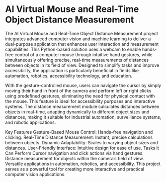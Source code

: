 # AI Virtual Mouse and Real-Time Object Distance Measurement
The AI Virtual Mouse and Real-Time Object Distance Measurement project integrates advanced computer vision and machine learning to deliver a dual-purpose application that enhances user interaction and measurement capabilities. This Python-based solution uses a webcam to enable hands-free control of a computer mouse through intuitive hand gestures, while simultaneously offering precise, real-time measurements of distances between objects in its field of view. Designed to simplify tasks and improve accessibility, the application is particularly beneficial in fields like automation, robotics, accessibility technology, and education.

With the gesture-controlled mouse, users can navigate the cursor by simply moving their hand in front of the camera and perform left or right clicks using predefined gestures, eliminating the need for physical contact with the mouse. This feature is ideal for accessibility purposes and interactive systems. The distance measurement module calculates distances between objects in real-time, adapting dynamically to different object sizes and distances, making it suitable for industrial automation, surveillance systems, and robotic applications.

Key Features
Gesture-Based Mouse Control: Hands-free navigation and clicking.
Real-Time Distance Measurement: Instant, precise calculations between objects.
Dynamic Adaptability: Scales to varying object sizes and distances.
User-Friendly Interface: Intuitive design for ease of use.
Tasks it Can Perform
Cursor navigation and click actions via hand gestures.
Distance measurement for objects within the camera’s field of view.
Versatile applications in automation, robotics, and accessibility.
This project serves as a powerful tool for creating more interactive and practical computer vision applications.
